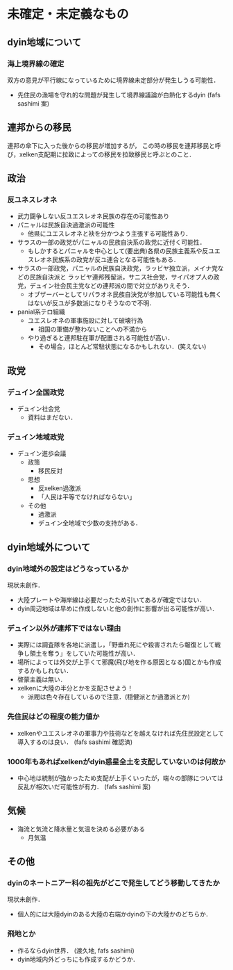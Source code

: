 # 未確定・未定義なもの
## dyin地域について
### 海上境界線の確定
双方の意見が平行線になっているために境界線未定部分が発生しうる可能性．  
- 先住民の漁場を守れ的な問題が発生して境界線議論が白熱化するdyin (fafs sashimi 案)

## 連邦からの移民
連邦の傘下に入った後からの移民が増加するが，
この時の移民を連邦移民と呼び，xelken支配期に拉致によっての移民を拉致移民と呼ぶとのこと．

## 政治
### 反ユネスレオネ
* 武力闘争しない反ユエスレオネ民族の存在の可能性あり
* パニャルは民族自決過激派の可能性
    * 他県にユエスレオネと袂を分かつよう主張する可能性あり．
* サラスの一部の政党がパニャルの民族自決系の政党に近付く可能性．
    * もしかするとパニャルを中心として(要出典)各県の民族主義系や反ユエスレオネ民族系の政党が反ユ連合となる可能性もある．
* サラスの一部政党，パニャルの民族自決政党，ラッビヤ独立派，メイナ党などの民族自決派と
ラッビヤ連邦残留派，サニス社会党，サイパオプ人の政党，デュイン社会民主党などの連邦派の間で対立がありえそう．
    * オブザーバーとしてリパラオネ民族自決党が参加している可能性も無くはないが反ユが多数派になりそうなので不明．
* panial系テロ組織
    * ユエスレオネの軍事施設に対して破壊行為
        * 祖国の軍備が整わないことへの不満から
    * やり過ぎると連邦駐在軍が配置される可能性が高い．
        * その場合，ほとんど常駐状態になるかもしれない．(笑えない)

## 政党
### デュイン全国政党
- デュイン社会党
    - 資料はまだない．
### デュイン地域政党
- デュイン進歩会議
    - 政策
        - 移民反対
    - 思想
        - 反xelken過激派
        - 「人民は平等でなければならない」
    - その他
        - 過激派
        - デュイン全地域で少数の支持がある．

## dyin地域外について
### dyin地域外の設定はどうなっているか
現状未創作．
- 大陸プレートや海岸線は必要だったため引いてあるが確定ではない．
- dyin周辺地域は早めに作成しないと他の創作に影響が出る可能性が高い．

### デュイン以外が連邦下ではない理由
- 実際には調査隊を各地に派遣し，「野垂れ死にや殺害されたら報復として戦争し領土を奪う」をしていた可能性が高い．
- 場所によっては外交が上手くて邪魔(飛び地を作る原因となる)国とかも作成するかもしれない．
- 啓蒙主義は無い．
- xelkenに大陸の半分とかを支配させよう！
    - 派閥は色々存在しているので注意．(穏健派とか過激派とか)

### 先住民はどの程度の能力値か
- xelkenやユエスレオネの軍事力や技術などを越えなければ先住民設定として導入するのは良い． (fafs sashimi 確認済)

### 1000年もあればxelkenがdyin惑星全土を支配していないのは何故か
- 中心地は統制が強かったため支配が上手くいったが，端々の部隊については反乱が相次いだ可能性が有力． (fafs sashimi 案)

## 気候
- 海流と気流と降水量と気温を決める必要がある
    - 月気温

## その他
### dyinのネートニアー科の祖先がどこで発生してどう移動してきたか
現状未創作．
- 個人的には大陸dyinのある大陸の右端かdyinの下の大陸かのどちらか．

### 飛地とか
- 作るならdyin世界． (渡久地, fafs sashimi)
- dyin地域内外どっちにも作成するかどうか．
